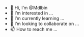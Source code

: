 - 👋 Hi, I’m @Mdlbin
- 👀 I’m interested in ...
- 🌱 I’m currently learning ...
- 💞️ I’m looking to collaborate on ...
- 📫 How to reach me ...

<!---
Mdlbin/Mdlbin is a ✨ special ✨ repository because its `README.md` (this file) appears on your GitHub profile.
You can click the Preview link to take a look at your changes.
--->

